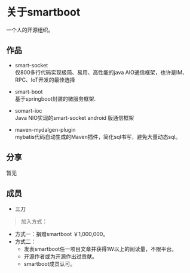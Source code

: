 # 关于smartboot

一个人的开源组织。

## 作品
- smart-socket   
    仅800多行代码实现极简、易用、高性能的java AIO通信框架，也许是IM、RPC、IoT开发的最佳选择
    
- smart-boot    
    基于springboot封装的微服务框架.

- somart-ioc    
    Java NIO实现的smart-socket android 版通信框架
    
- maven-mydalgen-plugin    
    mybatis代码自动生成的Maven插件，简化sql书写，避免大量动态sql。

## 分享
暂无

## 成员
- 三刀

> 加入方式：  
- 方式一：捐赠smartboot ￥1,000,000。
- 方式二：
    - 发表smartboot任一项目文章并获得1W以上的阅读量，不限平台。
    - 开源作者或为开源作出过贡献。
    - smartboot成员认可。
